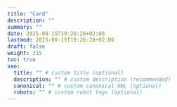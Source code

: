 ```yaml
---
title: "Card"
description: ""
summary: ""
date: 2025-08-15T19:26:28+02:00
lastmod: 2025-08-15T19:26:28+02:00
draft: false
weight: 315
toc: true
seo:
  title: "" # custom title (optional)
  description: "" # custom description (recommended)
  canonical: "" # custom canonical URL (optional)
  robots: "" # custom robot tags (optional)
---
```

